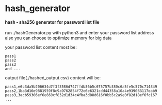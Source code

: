 # hash_generator
#### hash - sha256 generator for password list file

run ./hashGenerator.py with python3
and enter your password list address
also you can choose to optimize memory for big data

your password list content most be:
```
pass1
pass2
pass3
and ...
```
output file(./hashed_output.csv) content will be:
```
pass1,e6c3da5b206634d7f3f3586d747ffdb36b5c675757b380c6a5fe5c570c714349
pass2,1ba3d16e9881959f8c9a9762854f72c6e6321cdd44358a10a4e939033117eab9
pass3,3acb59306ef6e660cf832d1d34c4fba3d88d616f0bb5c2a9e0f82d18ef6fc167
...
```
